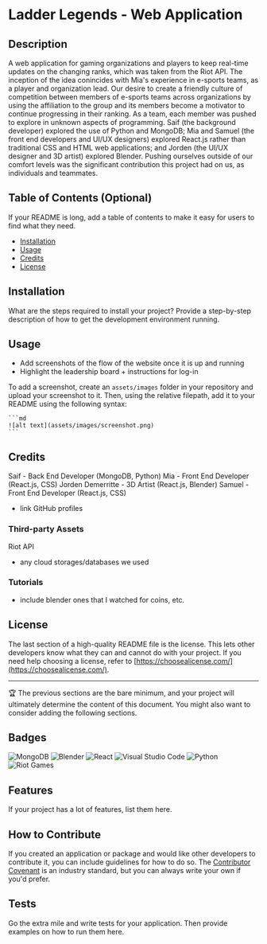 # Ladder Legends - Web Application

## Description

A web application for gaming organizations and players to keep real-time updates on the changing ranks, which was taken from the Riot API. The inception of the idea conincides with Mia's experience in e-sports teams, as a player and organization lead. Our desire to create a friendly culture of competition between members of e-sports teams across organizations by using the affiliation to the group and its members become a motivator to continue progressing in their ranking. As a team, each member was pushed to explore in unknown aspects of programming. Saif (the background developer) explored the use of Python and MongoDB; Mia and Samuel (the front end developers and UI/UX designers) explored React.js rather than traditional CSS and HTML web applications; and Jorden (the UI/UX designer and 3D artist) explored Blender. Pushing ourselves outside of our comfort levels was the significant contribution this project had on us, as individuals and teammates.

## Table of Contents (Optional)

If your README is long, add a table of contents to make it easy for users to find what they need.

- [Installation](#installation)
- [Usage](#usage)
- [Credits](#credits)
- [License](#license)

## Installation

What are the steps required to install your project? Provide a step-by-step description of how to get the development environment running.

## Usage

* Add screenshots of the flow of the website once it is up and running
* Highlight the leadership board + instructions for log-in

To add a screenshot, create an `assets/images` folder in your repository and upload your screenshot to it. Then, using the relative filepath, add it to your README using the following syntax:

    ```md
    ![alt text](assets/images/screenshot.png)
    ```

## Credits

Saif - Back End Developer (MongoDB, Python)
Mia - Front End Developer (React.js, CSS)
Jorden Demerritte - 3D Artist (React.js, Blender)
Samuel - Front End Developer (React.js, CSS)
* link GitHub profiles

### Third-party Assets
Riot API
* any cloud storages/databases we used

### Tutorials
* include blender ones that I watched for coins, etc. 

## License

The last section of a high-quality README file is the license. This lets other developers know what they can and cannot do with your project. If you need help choosing a license, refer to [https://choosealicense.com/](https://choosealicense.com/).

---

🏆 The previous sections are the bare minimum, and your project will ultimately determine the content of this document. You might also want to consider adding the following sections.

## Badges

![MongoDB](https://img.shields.io/badge/MongoDB-%234ea94b.svg?style=for-the-badge&logo=mongodb&logoColor=white)
![Blender](https://img.shields.io/badge/blender-%23F5792A.svg?style=for-the-badge&logo=blender&logoColor=white)
![React](https://img.shields.io/badge/react-%2320232a.svg?style=for-the-badge&logo=react&logoColor=%2361DAFB)
![Visual Studio Code](https://img.shields.io/badge/Visual%20Studio%20Code-0078d7.svg?style=for-the-badge&logo=visual-studio-code&logoColor=white)
![Python](https://img.shields.io/badge/python-3670A0?style=for-the-badge&logo=python&logoColor=ffdd54)
![Riot Games](https://img.shields.io/badge/riotgames-D32936.svg?style=for-the-badge&logo=riotgames&logoColor=white)

## Features

If your project has a lot of features, list them here.

## How to Contribute

If you created an application or package and would like other developers to contribute it, you can include guidelines for how to do so. The [Contributor Covenant](https://www.contributor-covenant.org/) is an industry standard, but you can always write your own if you'd prefer.

## Tests

Go the extra mile and write tests for your application. Then provide examples on how to run them here.
